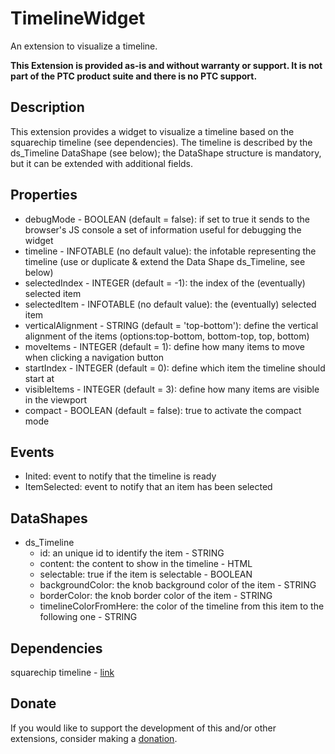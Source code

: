 # TimelineWidget
An extension to visualize a timeline.

**This Extension is provided as-is and without warranty or support. It is not part of the PTC product suite and there is no PTC support.**

## Description
This extension provides a widget to visualize a timeline based on the squarechip timeline (see dependencies). The timeline is described by the ds_Timeline DataShape (see below); the DataShape structure is mandatory, but it can be extended with additional fields.

## Properties
- debugMode - BOOLEAN (default = false): if set to true it sends to the browser's JS console a set of information useful for debugging the widget
- timeline - INFOTABLE (no default value): the infotable representing the timeline (use or duplicate & extend the Data Shape ds_Timeline, see below)
- selectedIndex - INTEGER (default = -1): the index of the (eventually) selected item
- selectedItem - INFOTABLE (no default value): the (eventually) selected item
- verticalAlignment - STRING (default = 'top-bottom'): define the vertical alignment of the items (options:top-bottom, bottom-top, top, bottom)
- moveItems - INTEGER (default = 1): define how many items to move when clicking a navigation button
- startIndex - INTEGER (default = 0): define which item the timeline should start at
- visibleItems - INTEGER (default = 3): define how many items are visible in the viewport
- compact - BOOLEAN (default = false): true to activate the compact mode

## Events
- Inited: event to notify that the timeline is ready
- ItemSelected: event to notify that an item has been selected

## DataShapes
- ds_Timeline
  - id: an unique id to identify the item - STRING
  - content: the content to show in the timeline - HTML
  - selectable: true if the item is selectable - BOOLEAN
  - backgroundColor: the knob background color of the item - STRING
  - borderColor: the knob border color of the item - STRING
  - timelineColorFromHere: the color of the timeline from this item to the following one - STRING

## Dependencies
squarechip timeline - [link](https://squarechip.github.io/timeline/)

## Donate
If you would like to support the development of this and/or other extensions, consider making a [donation](https://www.paypal.com/donate/?business=HCDX9BAEYDF4C&no_recurring=0&currency_code=EUR).
